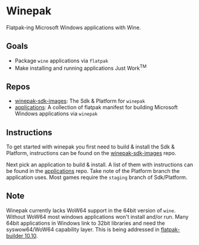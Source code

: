 # Winepak
Flatpak-ing Microsoft Windows applications with Wine.

## Goals
* Package `wine` applications via `flatpak`
* Make installing and running applications Just Work<sup>TM</sup>

## Repos
* [winepak-sdk-images](https://github.com/winepak/winepak-sdk-images): The Sdk & Platform for `winepak`
* [applications](https://github.com/winepak/applications): A collection of flatpak manifest for building Microsoft Windows applications via `winepak`

## Instructions
To get started with winepak you first need to build & install the Sdk & Platform, instructions can be found on the [winepak-sdk-images](https://github.com/winepak/winepak-sdk-images) repo.

Next pick an application to build & install. A list of them with instructions can be found in the [applications](https://github.com/winepak/applications) repo. Take note of the Platform branch the application uses. Most games require the `staging` branch of Sdk/Platform.

## Note
Winepak currently lacks WoW64 support in the 64bit version of `wine`. Without WoW64 most windows applications won't install and/or run. Many 64bit applications in Windows link to 32bit libraries and need the syswow64/WoW64 capability layer. This is being addressed in [flatpak-builder 10.10](https://github.com/flatpak/flatpak-builder/releases/tag/0.10.10).
